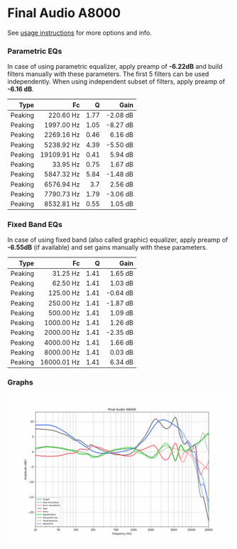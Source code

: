 # Final Audio A8000
See [usage instructions](https://github.com/jaakkopasanen/AutoEq#usage) for more options and info.

### Parametric EQs
In case of using parametric equalizer, apply preamp of **-6.22dB** and build filters manually
with these parameters. The first 5 filters can be used independently.
When using independent subset of filters, apply preamp of **-6.16 dB**.

| Type    | Fc          |    Q | Gain     |
|--------:|------------:|-----:|---------:|
| Peaking | 220.60 Hz   | 1.77 | -2.08 dB |
| Peaking | 1997.00 Hz  | 1.05 | -8.27 dB |
| Peaking | 2269.16 Hz  | 0.46 | 6.16 dB  |
| Peaking | 5238.92 Hz  | 4.39 | -5.50 dB |
| Peaking | 19109.91 Hz | 0.41 | 5.94 dB  |
| Peaking | 33.95 Hz    | 0.75 | 1.67 dB  |
| Peaking | 5847.32 Hz  | 5.84 | -1.48 dB |
| Peaking | 6576.94 Hz  | 3.7  | 2.56 dB  |
| Peaking | 7790.73 Hz  | 1.79 | -3.06 dB |
| Peaking | 8532.81 Hz  | 0.55 | 1.05 dB  |

### Fixed Band EQs
In case of using fixed band (also called graphic) equalizer, apply preamp of **-6.55dB**
(if available) and set gains manually with these parameters.

| Type    | Fc          |    Q | Gain     |
|--------:|------------:|-----:|---------:|
| Peaking | 31.25 Hz    | 1.41 | 1.65 dB  |
| Peaking | 62.50 Hz    | 1.41 | 1.03 dB  |
| Peaking | 125.00 Hz   | 1.41 | -0.64 dB |
| Peaking | 250.00 Hz   | 1.41 | -1.87 dB |
| Peaking | 500.00 Hz   | 1.41 | 1.09 dB  |
| Peaking | 1000.00 Hz  | 1.41 | 1.26 dB  |
| Peaking | 2000.00 Hz  | 1.41 | -2.35 dB |
| Peaking | 4000.00 Hz  | 1.41 | 1.66 dB  |
| Peaking | 8000.00 Hz  | 1.41 | 0.03 dB  |
| Peaking | 16000.01 Hz | 1.41 | 6.34 dB  |

### Graphs
![](./Final%20Audio%20A8000.png)